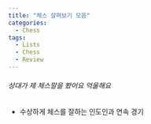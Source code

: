 ```yaml
---
title: "체스 살펴보기 모음"
categories:
  - Chess
tags:
  - Lists
  - Chess
  - Review
---
```


###### 상대가 제 체스말을 봤어요 억울해요 ######

* 수상하게 체스를 잘하는 인도인과 연속 경기 

